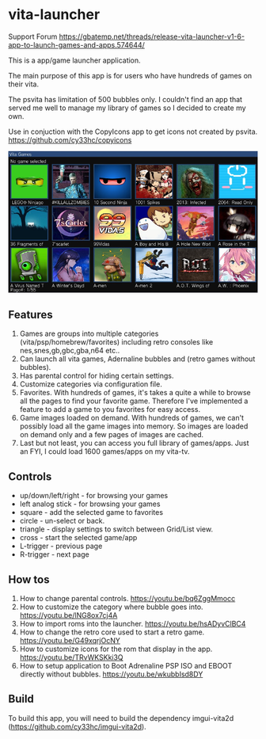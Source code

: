# vita-launcher

Support Forum
https://gbatemp.net/threads/release-vita-launcher-v1-6-app-to-launch-games-and-apps.574644/

This is a app/game launcher application.

The main purpose of this app is for users who have hundreds of games on their vita.

The psvita has limitation of 500 bubbles only. I couldn't find an app that served me well
to manage my library of games so I decided to create my own.

Use in conjuction with the CopyIcons app to get icons not created by psvita. https://github.com/cy33hc/copyicons

![Screenshot](screenshot.jpg)

## Features

1. Games are groups into multiple categories (vita/psp/homebrew/favorites) including retro consoles like nes,snes,gb,gbc,gba,n64 etc..
2. Can launch all vita games, Adernaline bubbles and (retro games without bubbles).
3. Has parental control for hiding certain settings.
4. Customize categories via configuration file.
3. Favorites. With hundreds of games, it's takes a quite a while to browse all the pages to find your favorite game. Therefore I've implemented a feature to add a game to you favorites for easy access.
4. Game images loaded on demand. With hundreds of games, we can't possibly load all the game images into memory. So images are loaded on demand only and a few pages of images are cached.
5. Last but not least, you can access you full library of games/apps. Just an FYI, I could load 1600 games/apps on my vita-tv.

## Controls

- up/down/left/right - for browsing your games 
- left analog stick - for browsing your games
- square - add the selected game to favorites
- circle - un-select or back.
- triangle - display settings to switch between Grid/List view.
- cross - start the selected game/app
- L-trigger - previous page
- R-trigger - next page

## How tos
1. How to change parental controls. https://youtu.be/bq6ZggMmocc
2. How to customize the category where bubble goes into. https://youtu.be/lNG8ox7cj4A
3. How to import roms into the launcher. https://youtu.be/hsADyvClBC4
4. How to change the retro core used to start a retro game. https://youtu.be/G49xqrjOcNY
5. How to customize icons for the rom that display in the app. https://youtu.be/TRvWKSKki3Q
6. How to setup application to Boot Adrenaline PSP ISO and EBOOT directly without bubbles. https://youtu.be/wkubbIsd8DY
   
## Build
To build this app, you will need to build the dependency imgui-vita2d (https://github.com/cy33hc/imgui-vita2d).
